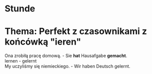 # Stunde
# Thema: Perfekt z czasownikami z końcówką "ieren"
Ona zrobiłą pracę domową. - Sie __hat__ Hausafgabe __gemacht__.  
lernen - gelernt  
My uczyliśmy się niemieckiego. - Wir haben Deutsch gelernt.
